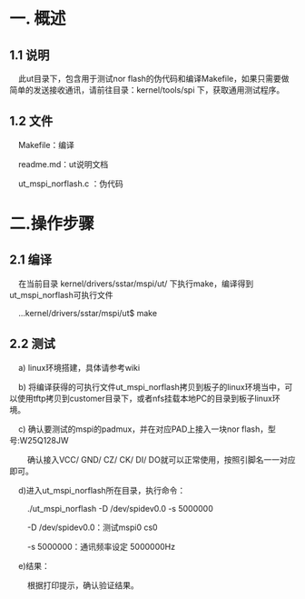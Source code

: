 # 一. 概述

## 1.1 说明

    此ut目录下，包含用于测试nor flash的伪代码和编译Makefile，如果只需要做简单的发送接收通讯，请前往目录：kernel/tools/spi 下，获取通用测试程序。

## 1.2 文件

    Makefile：编译

    readme.md：ut说明文档

    ut_mspi_norflash.c ：伪代码

# 二.操作步骤

## 2.1 编译

    在当前目录 kernel/drivers/sstar/mspi/ut/ 下执行make，编译得到ut_mspi_norflash可执行文件

    ...kernel/drivers/sstar/mspi/ut$ make

## 2.2 测试

    a) linux环境搭建，具体请参考wiki

    b) 将编译获得的可执行文件ut_mspi_norflash拷贝到板子的linux环境当中，可以使用tftp拷贝到customer目录下，或者nfs挂载本地PC的目录到板子linux环境。

    c) 确认要测试的mspi的padmux，并在对应PAD上接入一块nor flash，型号:W25Q128JW

        确认接入VCC/ GND/ CZ/ CK/ DI/ DO就可以正常使用，按照引脚名一一对应即可。

    d)进入ut_mspi_norflash所在目录，执行命令：

        ./ut_mspi_norflash -D /dev/spidev0.0 -s 5000000

        -D /dev/spidev0.0：测试mspi0 cs0

        -s 5000000：通讯频率设定 5000000Hz

    e)结果：

        根据打印提示，确认验证结果。






